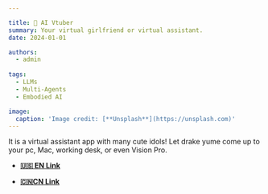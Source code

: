```yaml
---

title: 🧠 AI Vtuber
summary: Your virtual girlfriend or virtual assistant.
date: 2024-01-01

authors:
  - admin
    
tags:
  - LLMs
  - Multi-Agents
  - Embodied AI

image:
  caption: 'Image credit: [**Unsplash**](https://unsplash.com)'
---
```


It is a virtual assistant app with many cute idols! Let drake yume come up to your pc, Mac, working desk, or even Vision Pro.

- [**🇺🇸 EN Link**](https://lilyn.ai/#Projects)

- [**🇨🇳CN Link**](https://deskmate.dev/)
